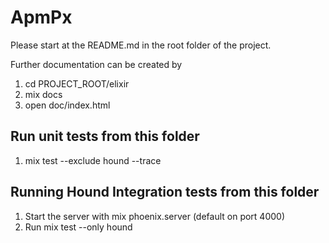 # ApmPx

Please start at the README.md in the root folder of the project.

Further documentation can be created by

  1. cd PROJECT_ROOT/elixir
  2. mix docs
  3. open doc/index.html


## Run unit tests from this folder

  1. mix test --exclude hound --trace

## Running Hound Integration tests from this folder

  1. Start the server with mix phoenix.server (default on port 4000)
  2. Run mix test --only hound
